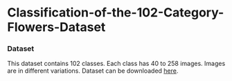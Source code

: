 # Classification-of-the-102-Category-Flowers-Dataset
### Dataset
This dataset contains 102 classes. Each class has 40 to 258 images. Images are in different variations. Dataset can be downloaded [here](http://www.robots.ox.ac.uk/~vgg/data/flowers/102/index.html).
